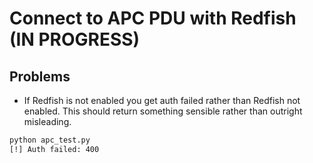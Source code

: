 # Connect to APC PDU with Redfish (IN PROGRESS)

## Problems

- If Redfish is not enabled you get auth failed rather than Redfish not enabled. This should return something sensible rather than outright misleading.

```bash
python apc_test.py
[!] Auth failed: 400
```

